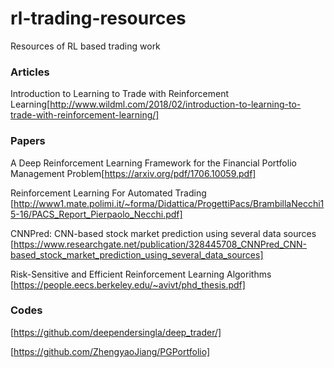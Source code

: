 # rl-trading-resources
Resources of RL based trading work

### Articles

Introduction to Learning to Trade with Reinforcement Learning[http://www.wildml.com/2018/02/introduction-to-learning-to-trade-with-reinforcement-learning/]

### Papers

A Deep Reinforcement Learning Framework for the Financial Portfolio Management Problem[https://arxiv.org/pdf/1706.10059.pdf]

Reinforcement Learning For Automated Trading [http://www1.mate.polimi.it/~forma/Didattica/ProgettiPacs/BrambillaNecchi15-16/PACS_Report_Pierpaolo_Necchi.pdf]

CNNPred: CNN-based stock market prediction using several data sources [https://www.researchgate.net/publication/328445708_CNNPred_CNN-based_stock_market_prediction_using_several_data_sources]

Risk-Sensitive and Efficient Reinforcement Learning Algorithms [https://people.eecs.berkeley.edu/~avivt/phd_thesis.pdf]

### Codes

[https://github.com/deependersingla/deep_trader/]

[https://github.com/ZhengyaoJiang/PGPortfolio]
